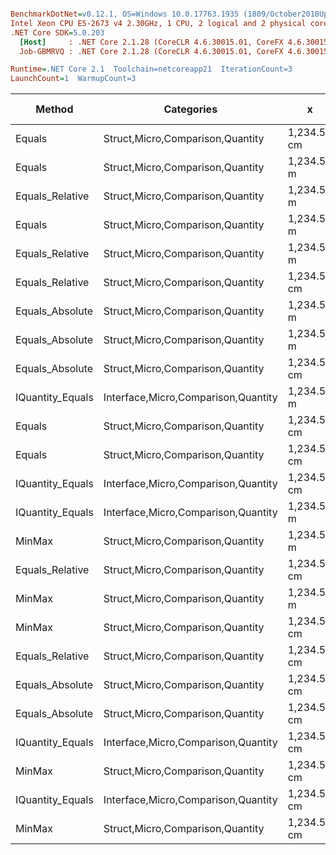 ``` ini

BenchmarkDotNet=v0.12.1, OS=Windows 10.0.17763.1935 (1809/October2018Update/Redstone5), VM=Hyper-V
Intel Xeon CPU E5-2673 v4 2.30GHz, 1 CPU, 2 logical and 2 physical cores
.NET Core SDK=5.0.203
  [Host]     : .NET Core 2.1.28 (CoreCLR 4.6.30015.01, CoreFX 4.6.30015.01), X64 RyuJIT
  Job-GBMRVQ : .NET Core 2.1.28 (CoreCLR 4.6.30015.01, CoreFX 4.6.30015.01), X64 RyuJIT

Runtime=.NET Core 2.1  Toolchain=netcoreapp21  IterationCount=3  
LaunchCount=1  WarmupCount=3  

```
|           Method |                          Categories |           x |           y |      Mean |     Error |    StdDev |    StdErr |       Min |       Max |    Median |  Gen 0 | Gen 1 | Gen 2 | Allocated |
|----------------- |------------------------------------ |------------ |------------ |----------:|----------:|----------:|----------:|----------:|----------:|----------:|-------:|------:|------:|----------:|
|           Equals |    Struct,Micro,Comparison,Quantity | 1,234.56 cm | 1,234.56 cm |  9.543 ns |  4.699 ns | 0.2576 ns | 0.1487 ns |  9.298 ns |  9.812 ns |  9.519 ns |      - |     - |     - |         - |
|           Equals |    Struct,Micro,Comparison,Quantity |  1,234.56 m |  1,234.56 m |  9.919 ns |  6.880 ns | 0.3771 ns | 0.2177 ns |  9.483 ns | 10.148 ns | 10.125 ns |      - |     - |     - |         - |
|  Equals_Relative |    Struct,Micro,Comparison,Quantity |  1,234.56 m |         0 m |  9.951 ns |  1.819 ns | 0.0997 ns | 0.0576 ns |  9.844 ns | 10.041 ns |  9.969 ns |      - |     - |     - |         - |
|           Equals |    Struct,Micro,Comparison,Quantity |  1,234.56 m |         0 m | 10.004 ns |  3.157 ns | 0.1730 ns | 0.0999 ns |  9.864 ns | 10.198 ns |  9.951 ns |      - |     - |     - |         - |
|  Equals_Relative |    Struct,Micro,Comparison,Quantity |  1,234.56 m |  1,234.56 m | 11.145 ns |  8.545 ns | 0.4684 ns | 0.2704 ns | 10.873 ns | 11.686 ns | 10.876 ns |      - |     - |     - |         - |
|  Equals_Relative |    Struct,Micro,Comparison,Quantity | 1,234.56 cm | 1,234.56 cm | 11.310 ns |  5.560 ns | 0.3048 ns | 0.1760 ns | 11.047 ns | 11.644 ns | 11.239 ns |      - |     - |     - |         - |
|  Equals_Absolute |    Struct,Micro,Comparison,Quantity |  1,234.56 m |  1,234.56 m | 12.221 ns |  4.860 ns | 0.2664 ns | 0.1538 ns | 11.915 ns | 12.400 ns | 12.347 ns |      - |     - |     - |         - |
|  Equals_Absolute |    Struct,Micro,Comparison,Quantity |  1,234.56 m |         0 m | 12.411 ns | 10.056 ns | 0.5512 ns | 0.3182 ns | 11.860 ns | 12.963 ns | 12.409 ns |      - |     - |     - |         - |
|  Equals_Absolute |    Struct,Micro,Comparison,Quantity | 1,234.56 cm | 1,234.56 cm | 13.429 ns | 11.736 ns | 0.6433 ns | 0.3714 ns | 12.851 ns | 14.122 ns | 13.315 ns |      - |     - |     - |         - |
| IQuantity_Equals | Interface,Micro,Comparison,Quantity |  1,234.56 m |  1,234.56 m | 13.980 ns |  2.836 ns | 0.1555 ns | 0.0898 ns | 13.801 ns | 14.076 ns | 14.063 ns |      - |     - |     - |         - |
|           Equals |    Struct,Micro,Comparison,Quantity | 1,234.56 cm |        0 km | 14.402 ns |  2.199 ns | 0.1205 ns | 0.0696 ns | 14.264 ns | 14.486 ns | 14.456 ns |      - |     - |     - |         - |
|           Equals |    Struct,Micro,Comparison,Quantity | 1,234.56 cm |         0 m | 14.631 ns | 23.511 ns | 1.2887 ns | 0.7440 ns | 13.744 ns | 16.109 ns | 14.039 ns |      - |     - |     - |         - |
| IQuantity_Equals | Interface,Micro,Comparison,Quantity | 1,234.56 cm | 1,234.56 cm | 15.194 ns | 11.665 ns | 0.6394 ns | 0.3692 ns | 14.468 ns | 15.673 ns | 15.440 ns |      - |     - |     - |         - |
| IQuantity_Equals | Interface,Micro,Comparison,Quantity |  1,234.56 m |         0 m | 16.305 ns |  8.436 ns | 0.4624 ns | 0.2670 ns | 15.772 ns | 16.599 ns | 16.545 ns |      - |     - |     - |         - |
|           MinMax |    Struct,Micro,Comparison,Quantity |  1,234.56 m |         0 m | 17.622 ns |  6.509 ns | 0.3568 ns | 0.2060 ns | 17.301 ns | 18.006 ns | 17.558 ns | 0.0050 |     - |     - |      32 B |
|  Equals_Relative |    Struct,Micro,Comparison,Quantity | 1,234.56 cm |         0 m | 18.202 ns |  7.591 ns | 0.4161 ns | 0.2402 ns | 17.920 ns | 18.680 ns | 18.006 ns |      - |     - |     - |         - |
|           MinMax |    Struct,Micro,Comparison,Quantity |  1,234.56 m |  1,234.56 m | 18.544 ns | 13.665 ns | 0.7490 ns | 0.4324 ns | 18.059 ns | 19.406 ns | 18.166 ns | 0.0050 |     - |     - |      32 B |
|           MinMax |    Struct,Micro,Comparison,Quantity | 1,234.56 cm | 1,234.56 cm | 18.640 ns | 22.927 ns | 1.2567 ns | 0.7256 ns | 17.285 ns | 19.768 ns | 18.868 ns | 0.0050 |     - |     - |      32 B |
|  Equals_Relative |    Struct,Micro,Comparison,Quantity | 1,234.56 cm |        0 km | 18.918 ns | 13.519 ns | 0.7410 ns | 0.4278 ns | 18.071 ns | 19.446 ns | 19.236 ns |      - |     - |     - |         - |
|  Equals_Absolute |    Struct,Micro,Comparison,Quantity | 1,234.56 cm |        0 km | 20.890 ns | 20.533 ns | 1.1255 ns | 0.6498 ns | 19.592 ns | 21.599 ns | 21.478 ns |      - |     - |     - |         - |
|  Equals_Absolute |    Struct,Micro,Comparison,Quantity | 1,234.56 cm |         0 m | 20.923 ns | 11.527 ns | 0.6318 ns | 0.3648 ns | 20.396 ns | 21.624 ns | 20.750 ns |      - |     - |     - |         - |
| IQuantity_Equals | Interface,Micro,Comparison,Quantity | 1,234.56 cm |         0 m | 20.975 ns |  7.520 ns | 0.4122 ns | 0.2380 ns | 20.676 ns | 21.445 ns | 20.804 ns |      - |     - |     - |         - |
|           MinMax |    Struct,Micro,Comparison,Quantity | 1,234.56 cm |        0 km | 22.235 ns |  5.959 ns | 0.3266 ns | 0.1886 ns | 21.915 ns | 22.568 ns | 22.222 ns | 0.0050 |     - |     - |      32 B |
| IQuantity_Equals | Interface,Micro,Comparison,Quantity | 1,234.56 cm |        0 km | 22.507 ns | 12.248 ns | 0.6714 ns | 0.3876 ns | 21.734 ns | 22.940 ns | 22.848 ns |      - |     - |     - |         - |
|           MinMax |    Struct,Micro,Comparison,Quantity | 1,234.56 cm |         0 m | 23.032 ns | 25.839 ns | 1.4163 ns | 0.8177 ns | 21.976 ns | 24.641 ns | 22.478 ns | 0.0050 |     - |     - |      32 B |
